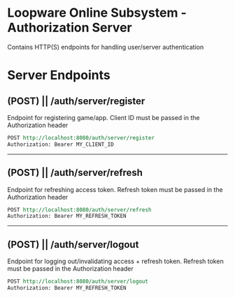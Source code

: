 # Loopware Online Subsystem - Authorization Server
Contains HTTP(S) endpoints for handling user/server authentication

# Server Endpoints
## (POST) || /auth/server/register
Endpoint for registering game/app. Client ID must be passed in the Authorization header

```rest
POST http://localhost:8080/auth/server/register
Authorization: Bearer MY_CLIENT_ID
```

---

## (POST) || /auth/server/refresh
Endpoint for refreshing access token. Refresh token must be passed in the Authorization header

```rest
POST http://localhost:8080/auth/server/refresh
Authorization: Bearer MY_REFRESH_TOKEN
```

---

## (POST) || /auth/server/logout
Endpoint for logging out/invalidating access + refresh token. Refresh token must be passed in the Authorization header

```rest
POST http://localhost:8080/auth/server/logout
Authorization: Bearer MY_REFRESH_TOKEN
```